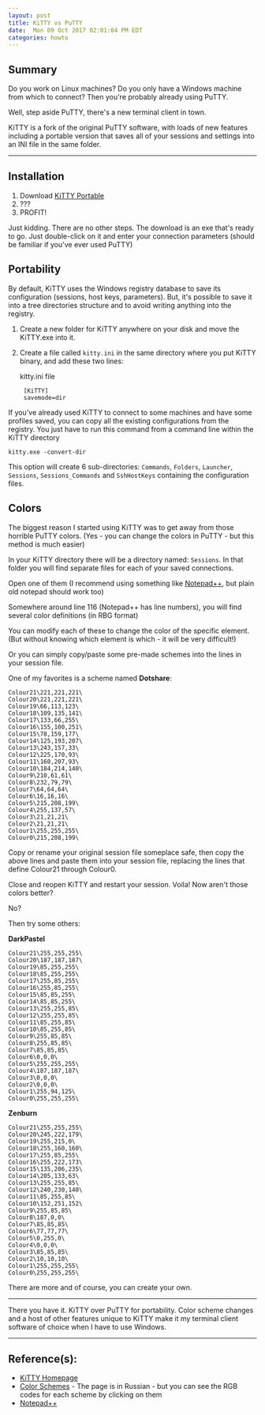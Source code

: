 ```yaml
---
layout: post
title: KiTTY vs PuTTY 
date:  Mon 09 Oct 2017 02:01:04 PM EDT
categories: howto
---
```


## Summary

Do you work on Linux machines?  Do you only have a Windows machine from which to connect?  Then you're probably already
using PuTTY.

Well, step aside PuTTY, there's a new terminal client in town.

KiTTY is a fork of the original PuTTY software, with loads of new features including a portable version that saves all
of your sessions and settings into an INI file in the same folder.

---

## Installation

1. Download [KiTTY Portable](http://www.fosshub.com/KiTTY.html)
1. ???
1. PROFIT!

Just kidding.  There are no other steps.  The download is an exe that's ready to go.  Just double-click on it and enter
your connection parameters (should be familiar if you've ever used PuTTY)

## Portability

By default, KiTTY uses the Windows registry database to save its configuration (sessions, host keys, parameters). But,
it's possible to save it into a tree directories structure and to avoid writing anything into the registry.

1. Create a new folder for KiTTY anywhere on your disk and move the KiTTY.exe into it.
1. Create a file called `kitty.ini` in the same directory where you put KiTTY binary, and add these two lines:

    kitty.ini file

        [KiTTY]
        savemode=dir

If you've already used KiTTY to connect to some machines and have some profiles saved, you can copy all the existing
configurations from the registry. 
You just have to run this command from a command line within the KiTTY directory

    kitty.exe -convert-dir

This option will create 6 sub-directories: `Commands`, `Folders`, `Launcher`, `Sessions`,  `Sessions_Commands` and
`SshHostKeys` containing the configuration files. 

## Colors

The biggest reason I started using KiTTY was to get away from those horrible PuTTY colors.  (Yes - you can change the
colors in PuTTY - but this method is much easier)

In your KiTTY directory there will be a directory named: `Sessions`.  In that folder you will find separate files for
each of your saved connections.

Open one of them (I recommend using something like [Notepad++](https://notepad-plus-plus.org/download/), but plain old
notepad should work too)

Somewhere around line 116 (Notepad++ has line numbers), you will find several color definitions (in RBG format)

You can modify each of these to change the color of the specific element.  (But without knowing which element is which -
it will be very difficult!)

Or you can simply copy/paste some pre-made schemes into the lines in your session file.

One of my favorites is a scheme named **Dotshare**:

    Colour21\221,221,221\
    Colour20\221,221,221\
    Colour19\66,113,123\
    Colour18\109,135,141\
    Colour17\133,66,255\
    Colour16\155,100,251\
    Colour15\78,159,177\
    Colour14\125,193,207\
    Colour13\243,157,33\
    Colour12\225,170,93\
    Colour11\160,207,93\
    Colour10\184,214,140\
    Colour9\210,61,61\
    Colour8\232,79,79\
    Colour7\64,64,64\
    Colour6\16,16,16\
    Colour5\215,208,199\
    Colour4\255,137,57\
    Colour3\21,21,21\
    Colour2\21,21,21\
    Colour1\255,255,255\
    Colour0\215,208,199\

Copy or rename  your original session file someplace safe, then copy the above lines and paste them into your session
file, replacing the lines that define Colour21 through Colour0.

Close and reopen KiTTY and restart your session.  Voila!  Now aren't those colors better?

No?

Then try some others:

**DarkPastel**

    Colour21\255,255,255\
    Colour20\187,187,187\
    Colour19\85,255,255\
    Colour18\85,255,255\
    Colour17\255,85,255\
    Colour16\255,85,255\
    Colour15\85,85,255\
    Colour14\85,85,255\
    Colour13\255,255,85\
    Colour12\255,255,85\
    Colour11\85,255,85\
    Colour10\85,255,85\
    Colour9\255,85,85\
    Colour8\255,85,85\
    Colour7\85,85,85\
    Colour6\0,0,0\
    Colour5\255,255,255\
    Colour4\187,187,187\
    Colour3\0,0,0\
    Colour2\0,0,0\
    Colour1\255,94,125\
    Colour0\255,255,255\

**Zenburn**

    Colour21\255,255,255\
    Colour20\245,222,179\
    Colour19\255,215,0\
    Colour18\255,160,160\
    Colour17\255,85,255\
    Colour16\255,222,173\
    Colour15\135,206,235\
    Colour14\205,133,63\
    Colour13\255,255,85\
    Colour12\240,230,140\
    Colour11\85,255,85\
    Colour10\152,251,152\
    Colour9\255,85,85\
    Colour8\187,0,0\
    Colour7\85,85,85\
    Colour6\77,77,77\
    Colour5\0,255,0\
    Colour4\0,0,0\
    Colour3\85,85,85\
    Colour2\10,10,10\
    Colour1\255,255,255\
    Colour0\255,255,255\

There are more and of course, you can create your own.


--- 


There you have it.  KiTTY over PuTTY for portability.  Color scheme changes and a host of other features unique to KiTTY
make it my terminal client software of choice when I have to use Windows.


---

## Reference(s):

* [KiTTY Homepage](http://www.9bis.net/kitty/?page=Welcome&zone=en)
* [Color Schemes](http://putty.org.ru/themes/index.html) - The page is in Russian - but you can see the RGB codes for
  each scheme by clicking on them
* [Notepad++](https://notepad-plus-plus.org/download/v6.8.6.html)

